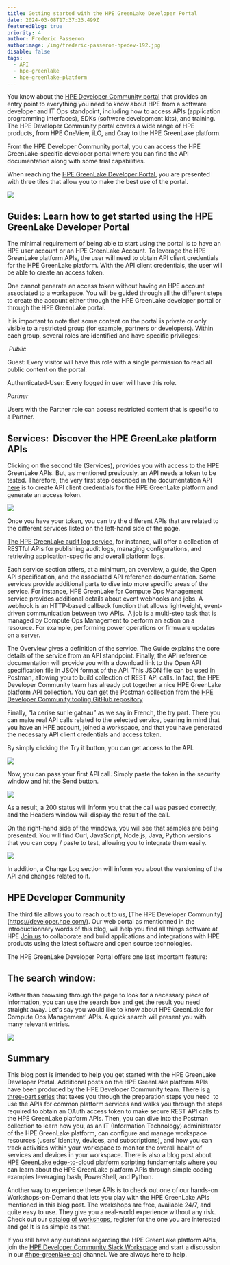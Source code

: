 ```yaml
---
title: Getting started with the HPE GreenLake Developer Portal
date: 2024-03-08T17:37:23.499Z
featuredBlog: true
priority: 4
author: Frederic Passeron
authorimage: /img/frederic-passeron-hpedev-192.jpg
disable: false
tags:
  - API
  - hpe-greenlake
  - hpe-greenlake-platform
---
```

You know about the [HPE Developer Community portal](https://developer.hpe.com/) that provides an entry point to everything you need to know about HPE from a software developer and  IT Ops standpoint, including how to access APIs (application programming interfaces), SDKs (software development kits), and training. The HPE Developer Community portal covers a wide range of HPE products, from HPE OneView, iLO, and Cray to the HPE GreenLake platform. 

From the HPE Developer Community portal, you can access the HPE GreenLake-specific developer portal where you can find the API documentation along with some trial capabilities. 

When reaching the [HPE GreenLake Developer Portal](https://developer.greenlake.hpe.com/), you are presented with three tiles that allow you to make the best use of the portal.

![](/img/blog-greenlake-dev-portal1.png)

## Guides: Learn how to get started using the HPE GreenLake Developer Portal

The minimal requirement of being able to start using the portal is to have an HPE user account or an HPE GreenLake Account. To leverage the HPE GreenLake platform APIs, the user will need to obtain  API client credentials for the HPE GreenLake platform. With the API client credentials, the user will be able to create an access token.  

One cannot generate an access token without having an HPE account associated to a workspace. You will be guided through all the different steps to create the account either through the HPE GreenLake developer portal or through the HPE GreenLake portal. 



It is important to note that some content on the portal is private or only visible to a restricted group (for example, partners or developers). W﻿ithin each group, several roles are identified and have specific privileges:  

 *Public* 

Guest: Every visitor will have this role with a single permission to read all public content on the portal. 

Authenticated-User: Every logged in user will have this role. 

*Partner* 

Users with the Partner role can access restricted content that is specific to a Partner.  

## Services:  Discover the HPE GreenLake platform APIs  

Clicking on the second tile (Services), provides you with access to the HPE GreenLake APIs. But, as mentioned previously, an API needs a token to be tested. Therefore, the very first step described in the documentation API [here](https://developer.greenlake.hpe.com/docs/greenlake/guides/#generate-or-reset-application-credentials) is to create API client credentials for the HPE GreenLake platform and generate an access token. 

![](/img/blog-greenlake-dev-portal2.png)

Once you have your token, you can try the different APIs that are related to the different services listed on the left-hand side of the page.  

[The HPE GreenLake audit log service](https://developer.greenlake.hpe.com/docs/greenlake/services/audit-logs/public/), for instance, will offer a collection of RESTful APIs for publishing audit logs, managing configurations, and retrieving application-specific and overall platform logs.

Each service section offers, at a minimum, an overview, a guide, the Open API specification, and the associated API reference documentation. Some services provide additional parts to dive into more specific areas of the service. For instance, HPE GreenLake for Compute Ops Management service provides additional details about event webhooks and jobs. A webhook is an HTTP-based callback function that allows lightweight, event-driven communication between two APIs.  A job is a multi-step task that is managed by Compute Ops Management to perform an action on a resource. For example, performing power operations or firmware updates on a server. 

The Overview gives a definition of the service. The Guide explains the core details of the service from an API standpoint. Finally, the API reference documentation will provide you with a download link to the Open API specification file in JSON format of the API. This JSON file can be used in Postman, allowing you to build collection of REST API calls. In fact, the HPE Developer Community team has already put together a nice HPE GreenLake platform API collection. You can get the Postman collection from the [HPE Developer Community tooling GitHub repository](https://github.com/hpe-dev-incubator/GLP-API-Tooling/tree/main/Postman-Collections)

Finally, “la cerise sur le gateau” as we say in French, the try part. There you can make real API calls related to the selected service, bearing in mind that you have an HPE account, joined a workspace, and that you have generated the necessary API client credentials and access token. 

By simply clicking the Try it button, you can get access to the API. 

![](/img/blog-greenlake-dev-portal3.png)

Now, you can pass your first API call. Simply paste the token in the security window and hit the Send button. 

![](/img/blog-greenlake-dev-portal4.png)

As a result, a 200 status will inform you that the call was passed correctly, and the Headers window will display the result of the call. 

On the right-hand side of the windows, you will see that samples are being presented. You will find Curl, JavaScript, Node.js, Java, Python versions that you can copy / paste to test, allowing you to integrate them easily. 

![](/img/blog-greenlake-dev-portal5.png)

In addition, a Change Log section will inform you about the versioning of the API and changes related to it.

## HPE Developer Community

T﻿he third tile allows you to reach out to us,  \[The HPE Developer Community](https://developer.hpe.com/). Our web portal as mentionned in the introductionnary words of this blog, will help you find all things software at HPE [Join us](https://developer.hpe.com/community) to collaborate and build applications and integrations with HPE products using the latest software and open source technologies.

The HPE GreenLake Developer Portal offers one last important feature: 

## **The search window:**

Rather than browsing through the page to look for a necessary piece of information, you can use the search box and get the result you need straight away. Let's say you would like to know about HPE GreenLake for Compute Ops Management' APIs. A quick search will present you with many relevant entries. 

![](/img/blog-greenlake-dev-portal6.png)

## Summary 

This blog post is intended to help you get started with the HPE GreenLake Developer Portal. Additional posts on the HPE GreenLake platform APIs have been produced by the HPE Developer Community team. There is [a three-part series](https://developer.hpe.com/blog/get-started-with-the-foundational-apis-for-the-hpe-greenlake-edge-to-cloud-platform-%E2%80%93-part-1-introduction-to-the-apis/) that takes you through the preparation steps you need  to use the APIs for common platform services and walks you through the steps required to obtain an OAuth access token to make secure REST API calls to the HPE GreenLake platform APIs. Then, you can dive into the Postman collection to learn how you, as an IT (Information Technology) administrator of the HPE GreenLake platform, can configure and manage workspace resources (users’ identity, devices, and subscriptions), and how you can track activities within your workspace to monitor the overall health of services and devices in your workspace. There is also a blog post about [HPE GreenLake edge-to-cloud platform scripting fundamentals](https://developer.hpe.com/blog/hpe-greenlake-edge-to-cloud-platform-scripting-fundamentals/) where you can learn about the HPE GreenLake platform APIs through simple coding examples leveraging bash, PowerShell, and Python.

Another way to experience these APIs is to check out one of our hands-on Workshops-on-Demand that lets you play with the HPE GreenLake APIs mentioned in this blog post. The workshops are free, available 24/7, and quite easy to use. They give you a real-world experience without any risk. Check out our [catalog of workshops](https://developer.hpe.com/hackshack/workshops), register for the one you are interested and go! It is as simple as that.  

If you still have any questions regarding the HPE GreenLake platform APIs, join the [HPE Developer Community Slack Workspace](https://developer.hpe.com/slack-signup/) and start a discussion in our [\#hpe-greenlake-api](https://hpedev.slack.com/archives/C02EG5XFK8Q) channel. We are always here to help.